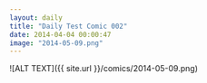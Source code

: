 ```yaml
---
layout: daily
title: "Daily Test Comic 002"
date: 2014-04-04 00:00:47
image: "2014-05-09.png"
---
```

![ALT TEXT]({{ site.url }}/comics/2014-05-09.png)
<style>html {background-image: url({{ site.url }}/comics/2014-05-09.png);}</style>
